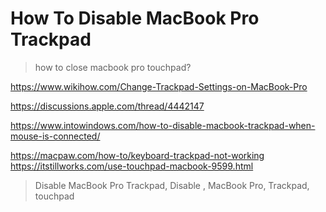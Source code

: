 # How To Disable MacBook Pro Trackpad

> how to close macbook pro touchpad?

https://www.wikihow.com/Change-Trackpad-Settings-on-MacBook-Pro

https://discussions.apple.com/thread/4442147

https://www.intowindows.com/how-to-disable-macbook-trackpad-when-mouse-is-connected/

https://macpaw.com/how-to/keyboard-trackpad-not-working
https://itstillworks.com/use-touchpad-macbook-9599.html

> Disable MacBook Pro Trackpad, Disable , MacBook Pro, Trackpad, touchpad
